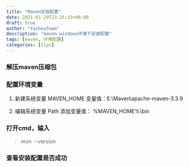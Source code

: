 ```yaml
---
title: "Maven安装配置"
date: 2021-01-29T23:25:33+08:00
draft: true
author: "YazhouTown"
description: "maven windows环境下安装配置"
tags: [maven, 环境配置]
categories: [tips]
---
```


<!--more-->

### 解压maven压缩包

### 配置环境变量

1. 新建系统变量  MAVEN_HOME  变量值：E:\Maven\apache-maven-3.3.9

2. 编辑系统变量  Path     添加变量值： %MAVEN_HOME%\bin

### 打开cmd，输入

>mvn --version

### 查看安装配置是否成功